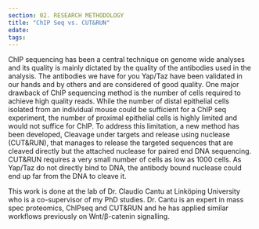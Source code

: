 ```yaml
---
section: 02. RESEARCH METHODOLOGY
title: "ChIP Seq vs. CUT&RUN"
edate: 
tags:
---
```


ChIP sequencing has been a central technique on genome wide analyses and its quality is mainly dictated by the quality of the antibodies used in the analysis. The antibodies we have for you Yap/Taz have been validated in our hands and by others and are considered of good quality. One major drawback of ChIP sequencing method is the number of cells required to achieve high quality reads. While the number of distal epithelial cells isolated from an individual mouse could be sufficient for a ChIP seq experiment, the number of proximal epithelial cells is highly limited and would not suffice for ChIP. To address this limitation, a new method has been developed, Cleavage under targets and release using nuclease (CUT&RUN), that manages to release the targeted sequences that are cleaved directly but the attached nuclease for paired end DNA sequencing. CUT&RUN requires a very small number of cells as low as 1000 cells. As Yap/Taz do not directly bind to DNA, the antibody bound nuclease could end up far from the DNA to cleave it.

This work is done at the lab of Dr. Claudio Cantu at Linköping University who is a co-supervisor of my PhD studies. Dr. Cantu is an expert in mass spec proteomics, ChIPseq and CUT&RUN and he has applied similar workflows previously on Wnt/β-catenin signalling.